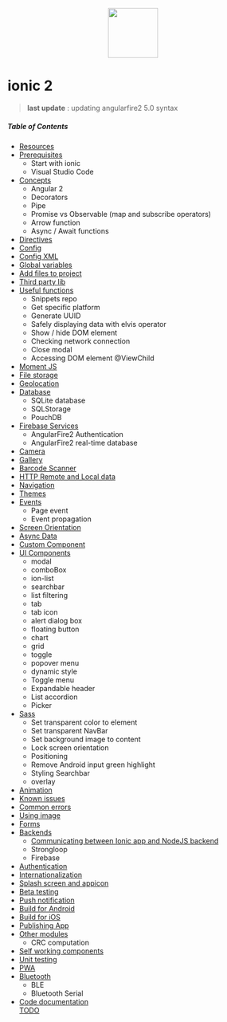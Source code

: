 <p align="center">
<img src="https://pbs.twimg.com/profile_images/834457277830541312/bYMCvtHD.jpg" align="center" width="100">
</p>     


# ionic 2 

> **last update** : updating angularfire2 5.0 syntax

##### Table of Contents  
* [Resources](https://github.com/gsoulie/ionic2-resources/blob/master/ionic-resources.md)    
* [Prerequisites](https://github.com/gsoulie/ionic2-resources/blob/master/ionic-prerequisites.md)    
	* Start with ionic
	* Visual Studio Code
* [Concepts](https://github.com/gsoulie/ionic2-resources/blob/master/ionic-concepts.md)    
	* Angular 2
	* Decorators
	* Pipe
	* Promise vs Observable (map and subscribe operators)
	* Arrow function
	* Async / Await functions
* [Directives](https://github.com/gsoulie/ionic2-resources/blob/master/ionic-directive.md)    
* [Config](https://github.com/gsoulie/ionic2-resources/blob/master/ionic-config.md)    
* [Config XML](https://github.com/gsoulie/ionic2-resources/blob/master/ionic-config-xml.md)    
* [Global variables](https://github.com/gsoulie/ionic2-resources/blob/master/ionic-global-variables.md)    
* [Add files to project](https://github.com/gsoulie/ionic2-resources/blob/master/ionic-add-files-to-project.md)    
* [Third party lib](https://github.com/gsoulie/ionic2-resources/blob/master/ionic-third-party-lib.md)    
* [Useful functions](https://github.com/gsoulie/ionic2-resources/blob/master/ionic-useful-functions.md)  
	* Snippets repo
	* Get specific platform
	* Generate UUID
	* Safely displaying data with elvis operator
	* Show / hide DOM element
	* Checking network connection
	* Close modal
	* Accessing DOM element @ViewChild
* [Moment JS](https://github.com/gsoulie/ionic2-resources/blob/master/ionic-momentjs.md)    
* [File storage](https://github.com/gsoulie/ionic2-resources/blob/master/ionic-file-storage.md)  
* [Geolocation](https://github.com/gsoulie/ionic2-resources/blob/master/ionic-geolocation.md)  
* [Database](https://github.com/gsoulie/ionic2-resources/blob/master/ionic-database.md)  
	* SQLite database
	* SQLStorage
	* PouchDB    
* [Firebase Services](https://github.com/gsoulie/ionic2-resources/blob/master/ionic-firebase-angularfire2.md#angularfire2)    
	* AngularFire2 Authentication
	* AngularFire2 real-time database
* [Camera](https://github.com/gsoulie/ionic2-resources/blob/master/ionic-camera.md)   
* [Gallery](https://github.com/gsoulie/ionic2-resources/blob/master/ionic-gallery.md)    
* [Barcode Scanner](https://github.com/gsoulie/ionic2-resources/blob/master/ionic-barcode.md)  
* [HTTP Remote and Local data](https://github.com/gsoulie/ionic2-resources/blob/master/ionic-http-query.md)  
* [Navigation](https://github.com/gsoulie/ionic2-resources/blob/master/ionic-navigation.md)  
* [Themes](https://github.com/gsoulie/ionic2-resources/blob/master/ionic-theme.md)  
* [Events](https://github.com/gsoulie/ionic2-resources/blob/master/ionic-events.md)    
	* Page event
	* Event propagation    
* [Screen Orientation](https://github.com/gsoulie/ionic2-resources/blob/master/ionic-screen-orientation.md)        
* [Async Data](https://github.com/gsoulie/ionic2-resources/blob/master/ionic-async-data.md)    
* [Custom Component](https://github.com/gsoulie/ionic2-resources/blob/master/ionic-custom-component.md)    
* [UI Components](https://github.com/gsoulie/ionic2-resources/blob/master/ionic-ui-component.md)    
	* modal
	* comboBox
	* ion-list
	* searchbar
	* list filtering
	* tab
	* tab icon
	* alert dialog box
	* floating button
	* chart
	* grid
	* toggle
	* popover menu
	* dynamic style
	* Toggle menu
	* Expandable header
	* List accordion
	* Picker
* [Sass](https://github.com/gsoulie/ionic2-resources/blob/master/ionic-sass.md)
	* Set transparent color to element
	* Set transparent NavBar
	* Set background image to content
	* Lock screen orientation
	* Positioning
	* Remove Android input green highlight
	* Styling Searchbar
	* overlay
* [Animation](https://github.com/gsoulie/ionic2-resources/blob/master/ionic-animation.md)    
* [Known issues](https://github.com/gsoulie/ionic2-resources/blob/master/ionic-known-issues.md)    
* [Common errors](https://github.com/gsoulie/ionic2-resources/blob/master/ionic-error.md)    
* [Using image](https://github.com/gsoulie/ionic2-resources/blob/master/ionic-using-images.md)    
* [Forms](https://github.com/gsoulie/ionic2-resources/blob/master/ionic-forms.md)    
* [Backends](https://github.com/gsoulie/ionic2-resources/blob/master/ionic-backend.md)    
	* [Communicating between Ionic app and NodeJS backend](https://github.com/gsoulie/ionic2-resources/blob/master/ionic-nodejs-backend.md)    
	* Strongloop
	* Firebase
* [Authentication](https://github.com/gsoulie/ionic2-resources/blob/master/ionic-authentication.md)    
* [Internationalization](https://github.com/gsoulie/ionic2-resources/blob/master/ionic-i18n.md)  
* [Splash screen and appicon](https://github.com/gsoulie/ionic2-resources/blob/master/ionic-splashscreen.md)  
* [Beta testing](https://github.com/gsoulie/ionic2-resources/blob/master/ionic-beta-testing.md)    
* [Push notification](https://github.com/gsoulie/ionic2-resources/blob/master/ionic-push-notification.md)   
* [Build for Android](https://github.com/gsoulie/ionic2-resources/blob/master/ionic-build-android.md)  
* [Build for iOS](https://github.com/gsoulie/ionic2-resources/blob/master/ionic-build-ios.md)    
* [Publishing App](https://github.com/gsoulie/ionic2-resources/blob/master/ionic-publishing.md)  
* [Other modules](https://github.com/gsoulie/ionic2-resources/blob/master/ionic-other-modules.md)   
	* CRC computation
* [Self working components](https://github.com/gsoulie/Ionic2-snippets)    
* [Unit testing](https://github.com/gsoulie/ionic2-resources/blob/master/ionic-unit-testing.md)    
* [PWA](https://github.com/gsoulie/ionic2-resources/blob/master/ionic-pwa.md)    
* [Bluetooth](https://github.com/gsoulie/ionic2-resources/blob/master/ionic-bluetooth.md)    
	* BLE
	* Bluetooth Serial
* [Code documentation](https://github.com/gsoulie/ionic2-resources/blob/master/ionic-code-documentation.md)    
[TODO](https://github.com/gsoulie/ionic2-resources/blob/master/ionic-todo.md)    
